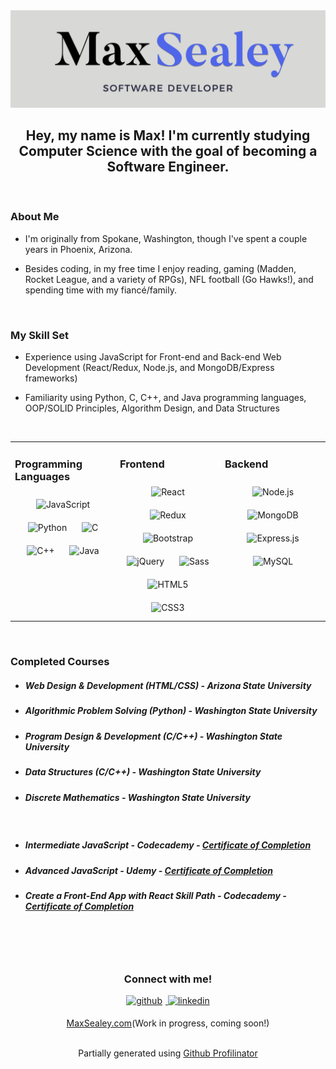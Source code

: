 <img src="https://github.com/maxsealey/maxsealey/blob/main/banner.png" alt="banner with text Max Sealey, Software Developer" />

## <div align="center">Hey, my name is Max! I'm currently studying Computer Science with the goal of becoming a Software Engineer.</div> 

<br/>

### About Me
- I'm originally from Spokane, Washington, though I've spent a couple years in Phoenix, Arizona.

- Besides coding, in my free time I enjoy reading, gaming (Madden, Rocket League, and a variety of RPGs), NFL football (Go Hawks!), and spending time with my fiancé/family.

<br/>  

### My Skill Set

- Experience using JavaScript for Front-end and Back-end Web Development (React/Redux, Node.js, and MongoDB/Express frameworks)

- Familiarity using Python, C, C++, and Java programming languages, OOP/SOLID Principles, Algorithm Design, and Data Structures

<br/>

<table><tr><td valign="top" width="33%">
 
### Programming Languages  
<div align="center">  
<img style="margin: 10px" src="https://profilinator.rishav.dev/skills-assets/javascript-original.svg" alt="JavaScript" height="50" />  
<img style="margin: 10px" src="https://profilinator.rishav.dev/skills-assets/python-original.svg" alt="Python" height="50" />  
<img style="margin: 10px" src="https://profilinator.rishav.dev/skills-assets/c-original.svg" alt="C" height="50" />  
<img style="margin: 10px" src="https://profilinator.rishav.dev/skills-assets/cplusplus-original.svg" alt="C++" height="50" />   
<img style="margin: 10px" src="https://profilinator.rishav.dev/skills-assets/java-original-wordmark.svg" alt="Java" height="50" />  
</div>

</td><td valign="top" width="33%">
 
### Frontend  
<div align="center">  
<img style="margin: 10px" src="https://profilinator.rishav.dev/skills-assets/react-original-wordmark.svg" alt="React" height="50" />
<img style="margin: 10px" src="https://profilinator.rishav.dev/skills-assets/redux-original.svg" alt="Redux" height="50" />
<img style="margin: 10px" src="https://profilinator.rishav.dev/skills-assets/bootstrap-plain.svg" alt="Bootstrap" height="50" />
<img style="margin: 10px" src="https://profilinator.rishav.dev/skills-assets/jquery.png" alt="jQuery" height="50" />  
<img style="margin: 10px" src="https://profilinator.rishav.dev/skills-assets/sass-original.svg" alt="Sass" height="50" />  
<img style="margin: 10px" src="https://profilinator.rishav.dev/skills-assets/html5-original-wordmark.svg" alt="HTML5" height="50" />  
<img style="margin: 10px" src="https://profilinator.rishav.dev/skills-assets/css3-original-wordmark.svg" alt="CSS3" height="50" />  
</div>

</td><td valign="top" width="33%">
 
### Backend  
<div align="center">
<img style="margin: 10px" src="https://profilinator.rishav.dev/skills-assets/nodejs-original-wordmark.svg" alt="Node.js" height="50" />  
<img style="margin: 10px" src="https://profilinator.rishav.dev/skills-assets/mongodb-original-wordmark.svg" alt="MongoDB" height="50" />
<img style="margin: 10px" src="https://profilinator.rishav.dev/skills-assets/express-original-wordmark.svg" alt="Express.js" height="50" />
<img style="margin: 10px" src="https://profilinator.rishav.dev/skills-assets/mysql-original-wordmark.svg" alt="MySQL" height="50" />  
 
</div>

</td></tr></table>  
 <br/> 
 
### Completed Courses
 - <h5>Web Design & Development (HTML/CSS) - Arizona State University</h5>
 - <h5>Algorithmic Problem Solving (Python) - Washington State University</h5>
 - <h5>Program Design & Development (C/C++) - Washington State University</h5>
 - <h5>Data Structures (C/C++) - Washington State University</h5>
 - <h5>Discrete Mathematics - Washington State University</h5>

<br/>

 - <h5>Intermediate JavaScript - Codecademy - <a href="https://www.codecademy.com/profiles/maxsealey/certificates/512386fdc7f6c934f98b01e6afa8285a">Certificate of Completion</a></h5>
 - <h5>Advanced JavaScript - Udemy - <a href="https://www.udemy.com/certificate/UC-1b0466f4-0aec-42da-829d-47719cad5978/">Certificate of Completion</a></h5>
 - <h5>Create a Front-End App with React Skill Path - Codecademy - <a href="https://www.codecademy.com/profiles/maxsealey/certificates/5c9ce0b45f1de879ebcad4fd">Certificate of Completion</a></h5>


<br/>
 
 <br/>
 <br/>
 
### <div align="center">Connect with me!</div>  

<div align="center">
<a href="https://github.com/maxsealey" target="_blank">
<img src=https://img.shields.io/badge/github-%2324292e.svg?&style=for-the-badge&logo=github&logoColor=white alt=github style="margin-bottom: 5px;margin-right:5px;" />
</a>
<a href="https://linkedin.com/in/maxsealey" target="_blank">
<img src=https://img.shields.io/badge/linkedin-%231E77B5.svg?&style=for-the-badge&logo=linkedin&logoColor=white alt=linkedin style="margin-bottom: 5px;" />
</a>
 
<a href="https://maxsealey.com">MaxSealey.com</a>(Work in progress, coming soon!)
</div> 

<br/>
<div align="center">Partially generated using <a href="https://profilinator.rishav.dev/" target="_blank">Github Profilinator</a></div>

